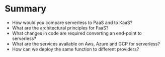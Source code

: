 # Summary

* How would you compare serverless to PaaS and to KaaS?
* What are the architectural principles for FaaS?
* What changes in code are required converting an end-point to serverless?
* What are the services available on Aws, Azure and GCP for serverless?
* How can we deploy the same function to different providers?


